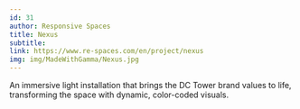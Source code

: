 ```yaml
---
id: 31
author: Responsive Spaces
title: Nexus
subtitle: 
link: https://www.re-spaces.com/en/project/nexus
img: img/MadeWithGamma/Nexus.jpg
---
```

An immersive light installation that brings the DC Tower brand values to life, transforming the space with dynamic, color-coded visuals.